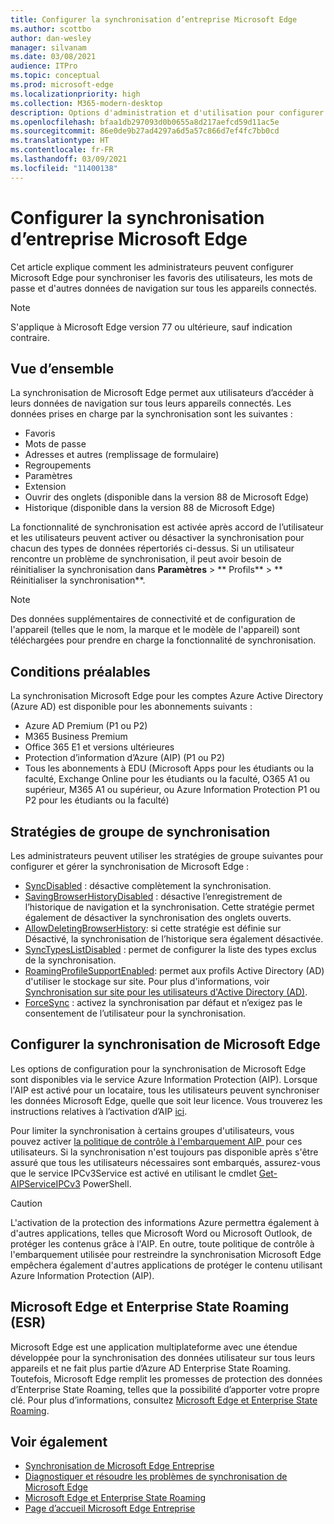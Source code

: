 ```yaml
---
title: Configurer la synchronisation d’entreprise Microsoft Edge
ms.author: scottbo
author: dan-wesley
manager: silvanam
ms.date: 03/08/2021
audience: ITPro
ms.topic: conceptual
ms.prod: microsoft-edge
ms.localizationpriority: high
ms.collection: M365-modern-desktop
description: Options d'administration et d'utilisation pour configurer Microsoft Edge afin de synchroniser les favoris, les mots de passe et d'autres données du navigateur.
ms.openlocfilehash: bfaa1db297093d0b0655a8d217aefcd59d11ac5e
ms.sourcegitcommit: 86e0de9b27ad4297a6d5a57c866d7ef4fc7bb0cd
ms.translationtype: HT
ms.contentlocale: fr-FR
ms.lasthandoff: 03/09/2021
ms.locfileid: "11400138"
---
```

# <a name="configure-microsoft-edge-enterprise-sync"></a>Configurer la synchronisation d’entreprise Microsoft Edge

Cet article explique comment les administrateurs peuvent configurer Microsoft Edge pour synchroniser les favoris des utilisateurs, les mots de passe et d'autres données de navigation sur tous les appareils connectés.

> [!NOTE]
> S'applique à Microsoft Edge version 77 ou ultérieure, sauf indication contraire.

## <a name="overview"></a>Vue d’ensemble

La synchronisation de Microsoft Edge permet aux utilisateurs d’accéder à leurs données de navigation sur tous leurs appareils connectés. Les données prises en charge par la synchronisation sont les suivantes :

- Favoris
- Mots de passe
- Adresses et autres (remplissage de formulaire)
- Regroupements
- Paramètres
- Extension
- Ouvrir des onglets (disponible dans la version 88 de Microsoft Edge)
- Historique (disponible dans la version 88 de Microsoft Edge)

La fonctionnalité de synchronisation est activée après accord de l’utilisateur et les utilisateurs peuvent activer ou désactiver la synchronisation pour chacun des types de données répertoriés ci-dessus. Si un utilisateur rencontre un problème de synchronisation, il peut avoir besoin de réinitialiser la synchronisation dans **Paramètres** > ** Profils** > ** Réinitialiser la synchronisation**.

> [!NOTE]
> Des données supplémentaires de connectivité et de configuration de l'appareil (telles que le nom, la marque et le modèle de l'appareil) sont téléchargées pour prendre en charge la fonctionnalité de synchronisation.

## <a name="prerequisites"></a>Conditions préalables

La synchronisation Microsoft Edge pour les comptes Azure Active Directory (Azure AD) est disponible pour les abonnements suivants :

- Azure AD Premium (P1 ou P2)
- M365 Business Premium
- Office 365 E1 et versions ultérieures
- Protection d’information d’Azure (AIP) (P1 ou P2)
- Tous les abonnements à EDU (Microsoft Apps pour les étudiants ou la faculté, Exchange Online pour les étudiants ou la faculté, O365 A1 ou supérieur, M365 A1 ou supérieur, ou Azure Information Protection P1 ou P2 pour les étudiants ou la faculté)

## <a name="sync-group-policies"></a>Stratégies de groupe de synchronisation

Les administrateurs peuvent utiliser les stratégies de groupe suivantes pour configurer et gérer la synchronisation de Microsoft Edge :

- [SyncDisabled](https://docs.microsoft.com/deployedge/microsoft-edge-policies#syncdisabled) : désactive complètement la synchronisation.
- [SavingBrowserHistoryDisabled](https://docs.microsoft.com/deployedge/microsoft-edge-policies#savingbrowserhistorydisabled) : désactive l’enregistrement de l’historique de navigation et la synchronisation. Cette stratégie permet également de désactiver la synchronisation des onglets ouverts.
- [AllowDeletingBrowserHistory](https://docs.microsoft.com/deployedge/microsoft-edge-policies#allowdeletingbrowserhistory): si cette stratégie est définie sur Désactivé, la synchronisation de l’historique sera également désactivée.
- [SyncTypesListDisabled](https://docs.microsoft.com/DeployEdge/microsoft-edge-policies#synctypeslistdisabled) : permet de configurer la liste des types exclus de la synchronisation.
- [RoamingProfileSupportEnabled](https://docs.microsoft.com/DeployEdge/microsoft-edge-policies#roamingprofilesupportenabled): permet aux profils Active Directory (AD) d'utiliser le stockage sur site. Pour plus d'informations, voir [Synchronisation sur site pour les utilisateurs d'Active Directory (AD)](https://docs.microsoft.com/DeployEdge/microsoft-edge-on-premises-sync).
- [ForceSync]( https://docs.microsoft.com/deployedge/microsoft-edge-policies#forcesync) : activez la synchronisation par défaut et n’exigez pas le consentement de l’utilisateur pour la synchronisation.  

## <a name="configure-microsoft-edge-sync"></a>Configurer la synchronisation de Microsoft Edge

Les options de configuration pour la synchronisation de Microsoft Edge sont disponibles via le service Azure Information Protection (AIP). Lorsque l'AIP est activé pour un locataire, tous les utilisateurs peuvent synchroniser les données Microsoft Edge, quelle que soit leur licence. Vous trouverez les instructions relatives à l’activation d’AIP [ici](https://docs.microsoft.com/azure/information-protection/activate-office365).

Pour limiter la synchronisation à certains groupes d'utilisateurs, vous pouvez activer [la politique de contrôle à l'embarquement AIP ](https://docs.microsoft.com/powershell/module/aipservice/set-aipserviceonboardingcontrolpolicy?view=azureipps&preserve-view=true) pour ces utilisateurs. Si la synchronisation n'est toujours pas disponible après s'être assuré que tous les utilisateurs nécessaires sont embarqués, assurez-vous que le service IPCv3Service est activé en utilisant le cmdlet [Get-AIPServiceIPCv3](https://docs.microsoft.com/powershell/module/aipservice/get-aipserviceipcv3?view=azureipps&preserve-view=true) PowerShell.

> [!CAUTION]
> L'activation de la protection des informations Azure permettra également à d'autres applications, telles que Microsoft Word ou Microsoft Outlook, de protéger les contenus grâce à l'AIP. En outre, toute politique de contrôle à l'embarquement utilisée pour restreindre la synchronisation Microsoft Edge empêchera également d'autres applications de protéger le contenu utilisant Azure Information Protection (AIP).

## <a name="microsoft-edge-and-enterprise-state-roaming-esr"></a>Microsoft Edge et Enterprise State Roaming (ESR)

Microsoft Edge est une application multiplateforme avec une étendue développée pour la synchronisation des données utilisateur sur tous leurs appareils et ne fait plus partie d’Azure AD Enterprise State Roaming. Toutefois, Microsoft Edge remplit les promesses de protection des données d’Enterprise State Roaming, telles que la possibilité d’apporter votre propre clé. Pour plus d’informations, consultez [Microsoft Edge et Enterprise State Roaming](microsoft-edge-enterprise-state-roaming.md).

## <a name="see-also"></a>Voir également

- [Synchronisation de Microsoft Edge Entreprise](microsoft-edge-enterprise-sync.md)
- [Diagnostiquer et résoudre les problèmes de synchronisation de Microsoft Edge](microsoft-edge-troubleshoot-enterprise-sync.md)
- [Microsoft Edge et Enterprise State Roaming](microsoft-edge-enterprise-state-roaming.md)
- [Page d’accueil Microsoft Edge Entreprise](https://aka.ms/EdgeEnterprise)
